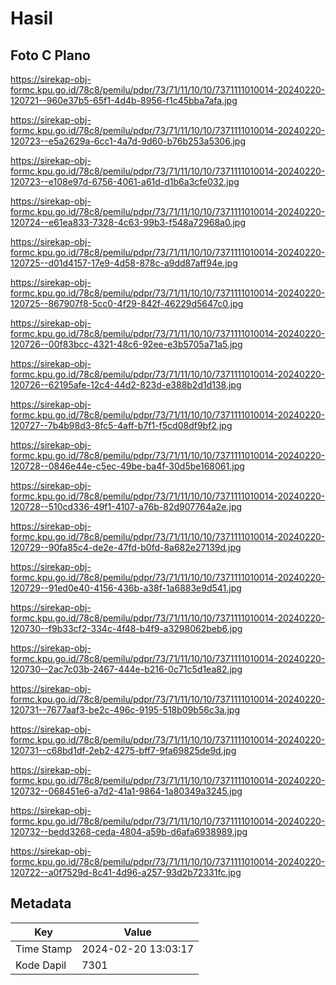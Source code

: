# Hasil

## Foto C Plano

https://sirekap-obj-formc.kpu.go.id/78c8/pemilu/pdpr/73/71/11/10/10/7371111010014-20240220-120721--960e37b5-65f1-4d4b-8956-f1c45bba7afa.jpg

https://sirekap-obj-formc.kpu.go.id/78c8/pemilu/pdpr/73/71/11/10/10/7371111010014-20240220-120723--e5a2629a-6cc1-4a7d-9d60-b76b253a5306.jpg

https://sirekap-obj-formc.kpu.go.id/78c8/pemilu/pdpr/73/71/11/10/10/7371111010014-20240220-120723--e108e97d-6756-4061-a61d-d1b6a3cfe032.jpg

https://sirekap-obj-formc.kpu.go.id/78c8/pemilu/pdpr/73/71/11/10/10/7371111010014-20240220-120724--e61ea833-7328-4c63-99b3-f548a72968a0.jpg

https://sirekap-obj-formc.kpu.go.id/78c8/pemilu/pdpr/73/71/11/10/10/7371111010014-20240220-120725--d01d4157-17e9-4d58-878c-a9dd87aff94e.jpg

https://sirekap-obj-formc.kpu.go.id/78c8/pemilu/pdpr/73/71/11/10/10/7371111010014-20240220-120725--867907f8-5cc0-4f29-842f-46229d5647c0.jpg

https://sirekap-obj-formc.kpu.go.id/78c8/pemilu/pdpr/73/71/11/10/10/7371111010014-20240220-120726--00f83bcc-4321-48c6-92ee-e3b5705a71a5.jpg

https://sirekap-obj-formc.kpu.go.id/78c8/pemilu/pdpr/73/71/11/10/10/7371111010014-20240220-120726--62195afe-12c4-44d2-823d-e388b2d1d138.jpg

https://sirekap-obj-formc.kpu.go.id/78c8/pemilu/pdpr/73/71/11/10/10/7371111010014-20240220-120727--7b4b98d3-8fc5-4aff-b7f1-f5cd08df9bf2.jpg

https://sirekap-obj-formc.kpu.go.id/78c8/pemilu/pdpr/73/71/11/10/10/7371111010014-20240220-120728--0846e44e-c5ec-49be-ba4f-30d5be168061.jpg

https://sirekap-obj-formc.kpu.go.id/78c8/pemilu/pdpr/73/71/11/10/10/7371111010014-20240220-120728--510cd336-49f1-4107-a76b-82d907764a2e.jpg

https://sirekap-obj-formc.kpu.go.id/78c8/pemilu/pdpr/73/71/11/10/10/7371111010014-20240220-120729--90fa85c4-de2e-47fd-b0fd-8a682e27139d.jpg

https://sirekap-obj-formc.kpu.go.id/78c8/pemilu/pdpr/73/71/11/10/10/7371111010014-20240220-120729--91ed0e40-4156-436b-a38f-1a6883e9d541.jpg

https://sirekap-obj-formc.kpu.go.id/78c8/pemilu/pdpr/73/71/11/10/10/7371111010014-20240220-120730--f9b33cf2-334c-4f48-b4f9-a3298062beb6.jpg

https://sirekap-obj-formc.kpu.go.id/78c8/pemilu/pdpr/73/71/11/10/10/7371111010014-20240220-120730--2ac7c03b-2467-444e-b216-0c71c5d1ea82.jpg

https://sirekap-obj-formc.kpu.go.id/78c8/pemilu/pdpr/73/71/11/10/10/7371111010014-20240220-120731--7677aaf3-be2c-496c-9195-518b09b56c3a.jpg

https://sirekap-obj-formc.kpu.go.id/78c8/pemilu/pdpr/73/71/11/10/10/7371111010014-20240220-120731--c68bd1df-2eb2-4275-bff7-9fa69825de9d.jpg

https://sirekap-obj-formc.kpu.go.id/78c8/pemilu/pdpr/73/71/11/10/10/7371111010014-20240220-120732--068451e6-a7d2-41a1-9864-1a80349a3245.jpg

https://sirekap-obj-formc.kpu.go.id/78c8/pemilu/pdpr/73/71/11/10/10/7371111010014-20240220-120732--bedd3268-ceda-4804-a59b-d6afa6938989.jpg

https://sirekap-obj-formc.kpu.go.id/78c8/pemilu/pdpr/73/71/11/10/10/7371111010014-20240220-120722--a0f7529d-8c41-4d96-a257-93d2b72331fc.jpg


## Metadata

| Key        | Value               |
| ---------- | ------------------- |
| Time Stamp | 2024-02-20 13:03:17 |
| Kode Dapil | 7301                |



